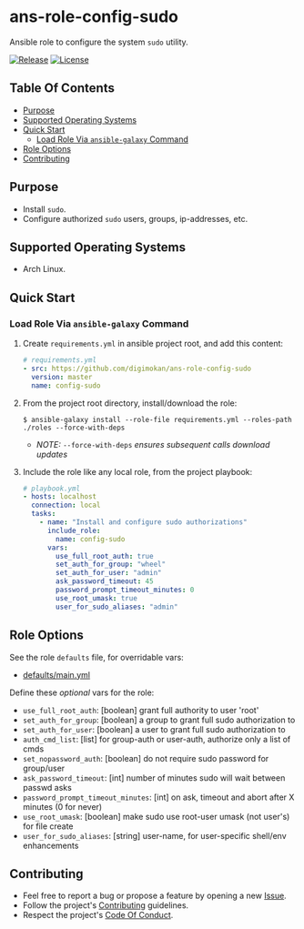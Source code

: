 # ans-role-config-sudo

Ansible role to configure the system `sudo` utility.

[![Release](https://img.shields.io/github/release/digimokan/ans-role-config-sudo.svg?label=release)](https://github.com/digimokan/ans-role-config-sudo/releases/latest "Latest Release Notes")
[![License](https://img.shields.io/badge/license-MIT-blue.svg?label=license)](LICENSE.md "Project License")

## Table Of Contents

* [Purpose](#purpose)
* [Supported Operating Systems](#supported-operating-systems)
* [Quick Start](#quick-start)
    * [Load Role Via `ansible-galaxy` Command](#load-role-via-ansible-galaxy-command)
* [Role Options](#role-options)
* [Contributing](#contributing)

## Purpose

* Install `sudo`.
* Configure authorized `sudo` users, groups, ip-addresses, etc.

## Supported Operating Systems

* Arch Linux.

## Quick Start

### Load Role Via `ansible-galaxy` Command

1. Create `requirements.yml` in ansible project root, and add this content:

   ```yaml
   # requirements.yml
   - src: https://github.com/digimokan/ans-role-config-sudo
     version: master
     name: config-sudo
   ```

2. From the project root directory, install/download the role:

   ```shell
   $ ansible-galaxy install --role-file requirements.yml --roles-path ./roles --force-with-deps
   ```

   * _NOTE:_ `--force-with-deps` _ensures subsequent calls download updates_

3. Include the role like any local role, from the project playbook:

   ```yaml
   # playbook.yml
   - hosts: localhost
     connection: local
     tasks:
       - name: "Install and configure sudo authorizations"
         include_role:
           name: config-sudo
         vars:
           use_full_root_auth: true
           set_auth_for_group: "wheel"
           set_auth_for_user: "admin"
           ask_password_timeout: 45
           password_prompt_timeout_minutes: 0
           use_root_umask: true
           user_for_sudo_aliases: "admin"
   ```

## Role Options

See the role `defaults` file, for overridable vars:

  * [defaults/main.yml](../defaults/main.yml)

Define these _optional_ vars for the role:

  * `use_full_root_auth`: [boolean] grant full authority to user 'root'
  * `set_auth_for_group`: [boolean] a group to grant full sudo authorization to
  * `set_auth_for_user`: [boolean] a user to grant full sudo authorization to
  * `auth_cmd_list`: [list] for group-auth or user-auth, authorize only a list
    of cmds
  * `set_nopassword_auth`: [boolean] do not require sudo password for group/user
  * `ask_password_timeout`: [int] number of minutes sudo will wait between
    passwd asks
  * `password_prompt_timeout_minutes`: [int] on ask, timeout and abort after X
    minutes (0 for never)
  * `use_root_umask`: [boolean] make sudo use root-user umask (not user's) for
    file create
  * `user_for_sudo_aliases`: [string] user-name, for user-specific shell/env
    enhancements

## Contributing

* Feel free to report a bug or propose a feature by opening a new
  [Issue](https://github.com/digimokan/ans-role-config-sudo/issues).
* Follow the project's [Contributing](CONTRIBUTING.md) guidelines.
* Respect the project's [Code Of Conduct](CODE_OF_CONDUCT.md).

